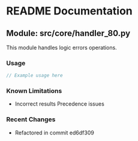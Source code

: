 # README Documentation

## Module: src/core/handler_80.py

This module handles logic errors operations.

### Usage

```java
// Example usage here
```

### Known Limitations

- Incorrect results Precedence issues

### Recent Changes

- Refactored in commit ed6df309
